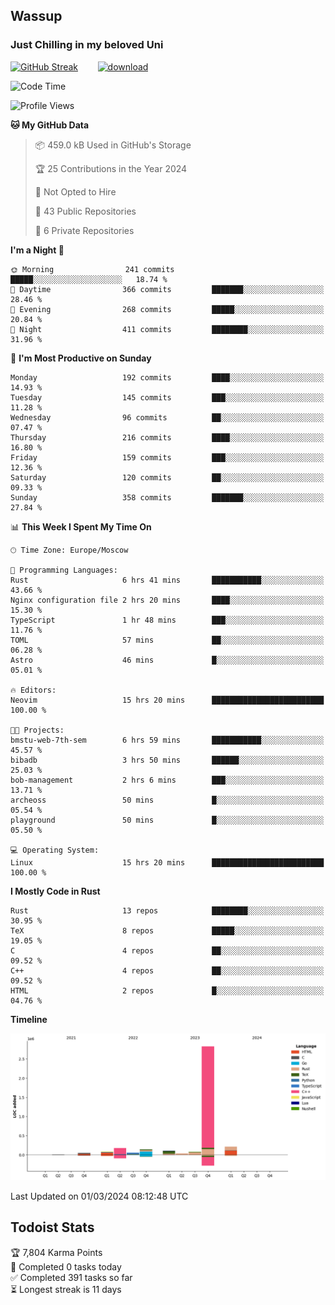 ## Wassup 
### Just Chilling in my beloved Uni 

<!--
-->

[![GitHub Streak](http://github-readme-streak-stats.herokuapp.com?user=archeoss&theme=shades-of-purple&hide_border=true&date_format=j%20M%5B%20Y%5D)](https://git.io/streak-stats)&nbsp;&nbsp;&nbsp;&nbsp;&nbsp;&nbsp;&nbsp;&nbsp;[![download](https://user-images.githubusercontent.com/68448737/147796309-d8b65b1d-4dde-40d9-b03a-2b42aaa6cd43.jpeg)
](http://bmstu.ru/)

<!--START_SECTION:waka-->
![Code Time](http://img.shields.io/badge/Code%20Time-2%2C545%20hrs%2059%20mins-blue)

![Profile Views](http://img.shields.io/badge/Profile%20Views-1-blue)

**🐱 My GitHub Data** 

> 📦 459.0 kB Used in GitHub's Storage 
 > 
> 🏆 25 Contributions in the Year 2024
 > 
> 🚫 Not Opted to Hire
 > 
> 📜 43 Public Repositories 
 > 
> 🔑 6 Private Repositories 
 > 
**I'm a Night 🦉** 

```text
🌞 Morning                241 commits         █████░░░░░░░░░░░░░░░░░░░░   18.74 % 
🌆 Daytime                366 commits         ███████░░░░░░░░░░░░░░░░░░   28.46 % 
🌃 Evening                268 commits         █████░░░░░░░░░░░░░░░░░░░░   20.84 % 
🌙 Night                  411 commits         ████████░░░░░░░░░░░░░░░░░   31.96 % 
```
📅 **I'm Most Productive on Sunday** 

```text
Monday                   192 commits         ████░░░░░░░░░░░░░░░░░░░░░   14.93 % 
Tuesday                  145 commits         ███░░░░░░░░░░░░░░░░░░░░░░   11.28 % 
Wednesday                96 commits          ██░░░░░░░░░░░░░░░░░░░░░░░   07.47 % 
Thursday                 216 commits         ████░░░░░░░░░░░░░░░░░░░░░   16.80 % 
Friday                   159 commits         ███░░░░░░░░░░░░░░░░░░░░░░   12.36 % 
Saturday                 120 commits         ██░░░░░░░░░░░░░░░░░░░░░░░   09.33 % 
Sunday                   358 commits         ███████░░░░░░░░░░░░░░░░░░   27.84 % 
```


📊 **This Week I Spent My Time On** 

```text
🕑︎ Time Zone: Europe/Moscow

💬 Programming Languages: 
Rust                     6 hrs 41 mins       ███████████░░░░░░░░░░░░░░   43.66 % 
Nginx configuration file 2 hrs 20 mins       ████░░░░░░░░░░░░░░░░░░░░░   15.30 % 
TypeScript               1 hr 48 mins        ███░░░░░░░░░░░░░░░░░░░░░░   11.76 % 
TOML                     57 mins             ██░░░░░░░░░░░░░░░░░░░░░░░   06.28 % 
Astro                    46 mins             █░░░░░░░░░░░░░░░░░░░░░░░░   05.01 % 

🔥 Editors: 
Neovim                   15 hrs 20 mins      █████████████████████████   100.00 % 

🐱‍💻 Projects: 
bmstu-web-7th-sem        6 hrs 59 mins       ███████████░░░░░░░░░░░░░░   45.57 % 
bibadb                   3 hrs 50 mins       ██████░░░░░░░░░░░░░░░░░░░   25.03 % 
bob-management           2 hrs 6 mins        ███░░░░░░░░░░░░░░░░░░░░░░   13.71 % 
archeoss                 50 mins             █░░░░░░░░░░░░░░░░░░░░░░░░   05.54 % 
playground               50 mins             █░░░░░░░░░░░░░░░░░░░░░░░░   05.50 % 

💻 Operating System: 
Linux                    15 hrs 20 mins      █████████████████████████   100.00 % 
```

**I Mostly Code in Rust** 

```text
Rust                     13 repos            ████████░░░░░░░░░░░░░░░░░   30.95 % 
TeX                      8 repos             █████░░░░░░░░░░░░░░░░░░░░   19.05 % 
C                        4 repos             ██░░░░░░░░░░░░░░░░░░░░░░░   09.52 % 
C++                      4 repos             ██░░░░░░░░░░░░░░░░░░░░░░░   09.52 % 
HTML                     2 repos             █░░░░░░░░░░░░░░░░░░░░░░░░   04.76 % 
```



**Timeline**

![Lines of Code chart](https://raw.githubusercontent.com/archeoss/archeoss/master/assets/bar_graph.png)


 Last Updated on 01/03/2024 08:12:48 UTC
<!--END_SECTION:waka-->

## Todoist Stats

<!-- TODO-IST:START -->
🏆  7,804 Karma Points           
🌸  Completed 0 tasks today           
✅  Completed 391 tasks so far           
⏳  Longest streak is 11 days
<!-- TODO-IST:END -->

